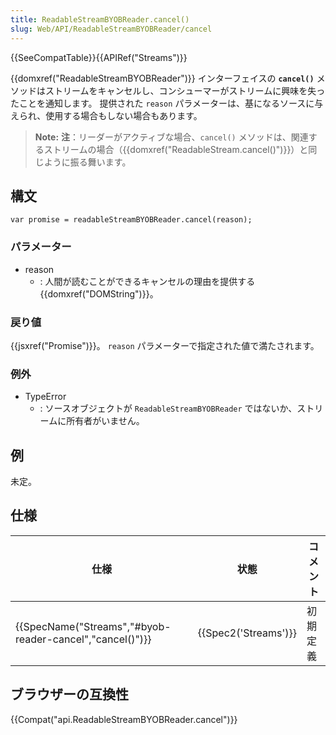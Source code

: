 ```yaml
---
title: ReadableStreamBYOBReader.cancel()
slug: Web/API/ReadableStreamBYOBReader/cancel
---
```

{{SeeCompatTable}}{{APIRef("Streams")}}

{{domxref("ReadableStreamBYOBReader")}} インターフェイスの **`cancel()`** メソッドはストリームをキャンセルし、コンシューマーがストリームに興味を失ったことを通知します。 提供された `reason` パラメーターは、基になるソースに与えられ、使用する場合もしない場合もあります。

> **Note:** **注**：リーダーがアクティブな場合、`cancel()` メソッドは、関連するストリームの場合（{{domxref("ReadableStream.cancel()")}}）と同じように振る舞います。

## 構文

```
var promise = readableStreamBYOBReader.cancel(reason);
```

### パラメーター

- reason
  - : 人間が読むことができるキャンセルの理由を提供する {{domxref("DOMString")}}。

### 戻り値

{{jsxref("Promise")}}。 `reason` パラメーターで指定された値で満たされます。

### 例外

- TypeError
  - : ソースオブジェクトが `ReadableStreamBYOBReader` ではないか、ストリームに所有者がいません。

## 例

未定。

## 仕様

| 仕様                                                                         | 状態                         | コメント |
| ---------------------------------------------------------------------------- | ---------------------------- | -------- |
| {{SpecName("Streams","#byob-reader-cancel","cancel()")}} | {{Spec2('Streams')}} | 初期定義 |

## ブラウザーの互換性

{{Compat("api.ReadableStreamBYOBReader.cancel")}}
